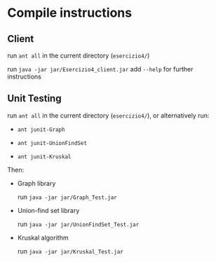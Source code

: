 # Compile instructions

## Client

run `ant all` in the current directory (`esercizio4/`)

run `java -jar jar/Esercizio4_client.jar` add `--help` for further instructions

## Unit Testing

run `ant all` in the current directory (`esercizio4/`), or alternatively run:

* `ant junit-Graph`
  
* `ant junit-UnionFindSet`
  
* `ant junit-Kruskal`

Then:

* Graph library
  
  run `java -jar jar/Graph_Test.jar` 


* Union-find set library

  run `java -jar jar/UnionFindSet_Test.jar` 


* Kruskal algorithm
  
  run `java -jar jar/Kruskal_Test.jar` 
  